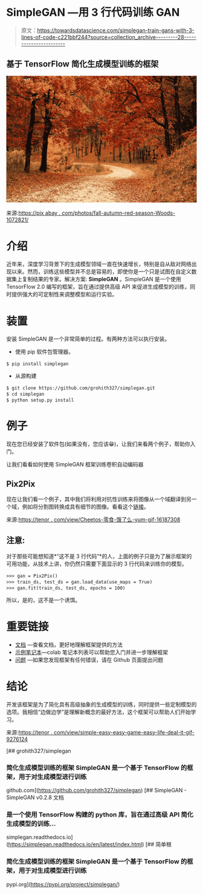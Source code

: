 # SimpleGAN —用 3 行代码训练 GAN

> 原文：<https://towardsdatascience.com/simplegan-train-gans-with-3-lines-of-code-c221bbf244?source=collection_archive---------28----------------------->

## 基于 TensorFlow 简化生成模型训练的框架

![](img/aebf1875daab9cc3f458f134c073479a.png)

来源:[https://pix abay . com/photos/fall-autumn-red-season-Woods-1072821/](https://pixabay.com/photos/fall-autumn-red-season-woods-1072821/)

# 介绍

近年来，深度学习背景下的生成模型领域一直在快速增长，特别是自从敌对网络出现以来。然而，训练这些模型并不总是容易的，即使你是一个只是试图在自定义数据集上复制结果的专家。解决方案: **SimpleGAN** 。SimpleGAN 是一个使用 TensorFlow 2.0 编写的框架，旨在通过提供高级 API 来促进生成模型的训练，同时提供强大的可定制性来调整模型和运行实验。

# 装置

安装 SimpleGAN 是一个非常简单的过程。有两种方法可以执行安装。

*   使用 pip 软件包管理器。

```
$ pip install simplegan
```

*   从源构建

```
$ git clone https://github.com/grohith327/simplegan.git
$ cd simplegan
$ python setup.py install
```

# 例子

现在您已经安装了软件包(如果没有，您应该😁)，让我们来看两个例子，帮助你入门。

让我们看看如何使用 SimpleGAN 框架训练卷积自动编码器

## Pix2Pix

现在让我们看一个例子，其中我们将利用对抗性训练来将图像从一个域翻译到另一个域，例如将分割图转换成具有细节的图像。看看这个[链接](https://phillipi.github.io/pix2pix/)。

来源:[https://tenor . com/view/Cheetos-零食-饿了么-yum-gif-16187308](https://tenor.com/view/cheetos-snacks-hungry-yum-gif-16187308)

## 注意:

对于那些可能想知道*“这不是 3 行代码”*的人，上面的例子只是为了展示框架的可用功能，从技术上讲，你仍然只需要下面显示的 3 行代码来训练你的模型。

```
>>> gan = Pix2Pix()
>>> train_ds, test_ds = gan.load_data(use_maps = True)
>>> gan.fit(train_ds, test_ds, epochs = 100)
```

所以，是的，这不是一个诱饵。

# 重要链接

*   [文档](https://simplegan.readthedocs.io/en/latest/index.html) —查看文档，更好地理解框架提供的方法
*   [示例笔记本](https://github.com/grohith327/simplegan/tree/master/examples)—colab 笔记本列表可以帮助您入门并进一步理解框架
*   [问题](https://github.com/grohith327/simplegan/issues) —如果您发现框架有任何错误，请在 Github 页面提出问题

# 结论

开发该框架是为了简化具有高级抽象的生成模型的训练，同时提供一些定制模型的选项。我相信“边做边学”是理解新概念的最好方法，这个框架可以帮助人们开始学习。

来源:[https://tenor . com/view/simple-easy-easy-game-easy-life-deal-it-gif-9276124](https://tenor.com/view/simple-easy-easy-game-easy-life-deal-with-it-gif-9276124)

[](https://github.com/grohith327/simplegan) [## grohith327/simplegan

### 简化生成模型训练的框架 SimpleGAN 是一个基于 TensorFlow 的框架，用于对生成模型进行训练

github.com](https://github.com/grohith327/simplegan)  [## SimpleGAN - SimpleGAN v0.2.8 文档

### 是一个使用 TensorFlow 构建的 python 库，旨在通过高级 API 简化生成模型的训练…

simplegan.readthedocs.io](https://simplegan.readthedocs.io/en/latest/index.html) [](https://pypi.org/project/simplegan/) [## 简单根

### 简化生成模型训练的框架 SimpleGAN 是一个基于 TensorFlow 的框架，用于对生成模型进行训练

pypi.org](https://pypi.org/project/simplegan/)